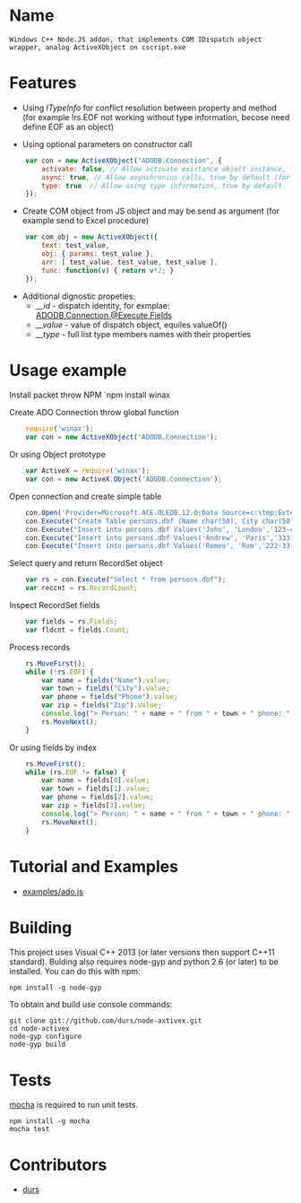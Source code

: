 # Name

	Windows C++ Node.JS addon, that implements COM IDispatch object wrapper, analog ActiveXObject on cscript.exe

# Features

 * Using *ITypeInfo* for conflict resolution between property and method 
 (for example !rs.EOF not working without type information, becose need define EOF as an object) 

 * Using optional parameters on constructor call    
``` js 
	var con = new ActiveXObject("ADODB.Connection", {
		activate: false, // Allow activate existance object instance, false by default
		async: true, // Allow asynchronius calls, true by default (for future usage)
		type: true	// Allow using type information, true by default
	});
```

 * Create COM object from JS object and may be send as argument (for example send to Excel procedure)
``` js 
	var com_obj = new ActiveXObject({
		text: test_value,
		obj: { params: test_value },
		arr: [ test_value, test_value, test_value ],
		func: function(v) { return v*2; }
	});
```

 * Additional dignostic propeties:
	- *__id* - dispatch identity, for exmplae: ADODB.Connection.@Execute.Fields
	- *__value* - value of dispatch object, equiles valueOf()
	- *__type* - full list type members names with their properties

# Usage example

Install packet throw NPM
	`npm install winax

Create ADO Connection throw global function
``` js
	require('winax');
	var con = new ActiveXObject('ADODB.Connection');
```
Or using Object prototype
``` js
	var ActiveX = require('winax');
	var con = new ActiveX.Object('ADODB.Connection');
```
Open connection and create simple table
``` js
	con.Open('Provider=Microsoft.ACE.OLEDB.12.0;Data Source=c:\tmp;Extended Properties="DBASE IV;"', '', '');
	con.Execute("Create Table persons.dbf (Name char(50), City char(50), Phone char(20), Zip decimal(5))");
	con.Execute("Insert into persons.dbf Values('John', 'London','123-45-67','14589')");
	con.Execute("Insert into persons.dbf Values('Andrew', 'Paris','333-44-55','38215')");
	con.Execute("Insert into persons.dbf Values('Romeo', 'Rom','222-33-44','54323')");
```
Select query and return RecordSet object
``` js
	var rs = con.Execute("Select * from persons.dbf"); 
	var reccnt = rs.RecordCount;
```
Inspect RecordSet fields
``` js
	var fields = rs.Fields;
	var fldcnt = fields.Count;
```
Process records
``` js
	rs.MoveFirst();
	while (!rs.EOF) {
		var name = fields("Name").value;
		var town = fields("City").value;
		var phone = fields("Phone").value;
		var zip = fields("Zip").value;   
		console.log("> Person: " + name + " from " + town + " phone: " + phone + " zip: " + zip);    
		rs.MoveNext();
	}
```
Or using fields by index
``` js
	rs.MoveFirst();
	while (rs.EOF != false) {
		var name = fields[0].value;
		var town = fields[1].value;
		var phone = fields[2].value;
		var zip = fields[3].value;   
		console.log("> Person: " + name + " from " + town + " phone: " + phone + " zip: " + zip);    
		rs.MoveNext();
	}
```

# Tutorial and Examples

- [examples/ado.js](https://github.com/durs/node-activex/blob/master/examples/ado.js)

# Building

This project uses Visual C++ 2013 (or later versions then support C++11 standard).
Bulding also requires node-gyp and python 2.6 (or later) to be installed. 
You can do this with npm:

    npm install -g node-gyp

To obtain and build use console commands:

    git clone git://github.com/durs/node-axtivex.git
    cd node-activex
    node-gyp configure
    node-gyp build

# Tests

[mocha](https://github.com/visionmedia/mocha) is required to run unit tests.

    npm install -g mocha
    mocha test

# Contributors

* [durs](https://github.com/durs)

